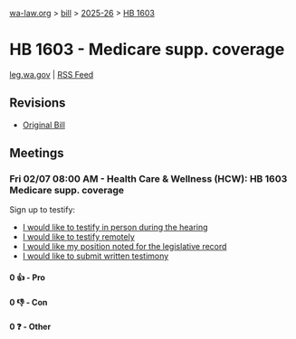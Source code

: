 [wa-law.org](/) > [bill](/bill/) > [2025-26](/bill/2025-26/) > [HB 1603](/bill/2025-26/hb/1603/)

# HB 1603 - Medicare supp. coverage
[leg.wa.gov](https://app.leg.wa.gov/billsummary?BillNumber=1603&Year=2025&Initiative=false) | [RSS Feed](./rss.xml)

## Revisions
* [Original Bill](1/)

## Meetings
### Fri 02/07 08:00 AM - Health Care & Wellness (HCW): HB 1603 Medicare supp. coverage
Sign up to testify:
* [I would like to testify in person during the hearing](https://app.leg.wa.gov/csi/Testifier/Add?chamber=House&mId=32622&aId=162472&caId=25442&tId=1)
* [I would like to testify remotely](https://app.leg.wa.gov/csi/Testifier/Add?chamber=House&mId=32622&aId=162472&caId=25442&tId=2)
* [I would like my position noted for the legislative record](https://app.leg.wa.gov/csi/Testifier/Add?chamber=House&mId=32622&aId=162472&caId=25442&tId=3)
* [I would like to submit written testimony](https://app.leg.wa.gov/csi/Testifier/Add?chamber=House&mId=32622&aId=162472&caId=25442&tId=4)

#### 0 👍 - Pro

#### 0 👎 - Con

#### 0 ❓ - Other
